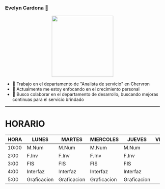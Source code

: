 ### Evelyn Cardona 👋

<div id="header" align="center">
  <img src="https://media.giphy.com/media/12bjQ7uASAaCKk/giphy.gif" width="200" />
</div>


- 🔭 Trabajo en el departamento de "Analista de servicio" en Chervron 
- 🌱 Actualmente me estoy enfocando en el crecimiento personal 
- 👯 Busco colaborar en el departamento de desarrollo, buscando mejoras continuas para el servicio brindado 

 
---
# HORARIO
| HORA | LUNES | MARTES | MIERCOLES | JUEVES | VIERNES |
|------|-------|--------|-----------|--------|---------|
| 10:00  | M.Num   | M.Num    | M.Num       |M.Num    |         |
| 2:00  | F.Inv    | F.Inv     | F.Inv        | F.Inv     |         |
| 3:00 | FIS   | FIS    | FIS       | FIS    |         |
| 4:00 | Interfaz   | Interfaz    | Interfaz       | Interfaz    |         |
| 5:00 | Graficacion   | Graficacion    | Graficacion       | Graficacion    |         |



